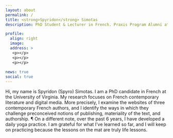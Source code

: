 ```yaml
---
layout: about
permalink: /
title: <strong>Spyridon</strong> Simotas
description: PhD Student & Lecturer in French. Praxis Program Alumni at the Scholars' Lab. 

profile:
  align: right
  image: 
  address: >
   <p></p>
   <p></p>
   <p></p>
    
news: true
social: true
---
```


Hi, my name is Spyridon (Spyro) Simotas. I am a PhD candidate in French at the University of Virginia. My research focuses on French contemporary literature and digital media. More precisely, I examine the websites of three contemporary French authors, and I identify the ways in which they challenge preconceived notions of publishing, materiality of the text, and authorship. ¶ On a different note, over the past 6 years, I have developed a daily yoga practice. I am grateful for what I've learned so far, and I will keep on practicing because the lessons on the mat are truly life lessons. 
